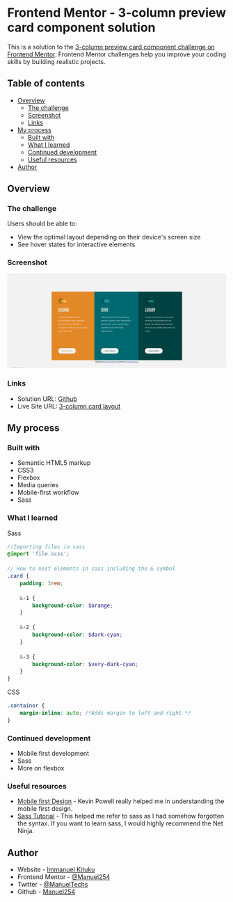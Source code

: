 # Frontend Mentor - 3-column preview card component solution

This is a solution to the [3-column preview card component challenge on Frontend Mentor](https://www.frontendmentor.io/challenges/3column-preview-card-component-pH92eAR2-). Frontend Mentor challenges help you improve your coding skills by building realistic projects. 

## Table of contents

- [Overview](#overview)
  - [The challenge](#the-challenge)
  - [Screenshot](#screenshot)
  - [Links](#links)
- [My process](#my-process)
  - [Built with](#built-with)
  - [What I learned](#what-i-learned)
  - [Continued development](#continued-development)
  - [Useful resources](#useful-resources)
- [Author](#author)

## Overview

### The challenge

Users should be able to:

- View the optimal layout depending on their device's screen size
- See hover states for interactive elements

### Screenshot

![](images/preview.png)

### Links

- Solution URL: [Github](https://github.com/Manuel254/3-column-card-frontendmentor)
- Live Site URL: [3-column card layout](https://3-column-card-frontendmentor.netlify.app/)

## My process

### Built with

- Semantic HTML5 markup
- CSS3
- Flexbox
- Media queries
- Mobile-first workflow
- Sass

### What I learned
Sass
```scss
//Importing files in sass
@import 'file.scss';

// How to nest elements in sass including the & symbol
.card {
    padding: 3rem;

    &-1 {
        background-color: $orange;
    }

    &-2 {
        background-color: $dark-cyan;
    }

    &-3 {
        background-color: $very-dark-cyan;
    }
}
```
CSS
```css
.container {
    margin-inline: auto; /*Adds margin to left and right */
}
```

### Continued development

- Mobile first development
- Sass
- More on flexbox


### Useful resources

- [Mobile first Design](https://www.youtube.com/watch?v=bn-DQCifeQQ) - Kevin Powell really helped me in understanding the mobile first design.
- [Sass Tutorial](https://www.youtube.com/playlist?list=PL4cUxeGkcC9iEwigam3gTjU_7IA3W2WZA) - This helped me refer to sass as I had somehow forgotten the syntax. If you want to learn sass, I would highly recommend the Net Ninja.


## Author

- Website - [Immanuel Kituku](https://manueltechs.me)
- Frontend Mentor - [@Manuel254](https://www.frontendmentor.io/profile/Manuel254)
- Twitter - [@ManuelTechs](https://www.twitter.com/ManuelTechs)
- Github - [Manuel254](https://github.com/Manuel254)
